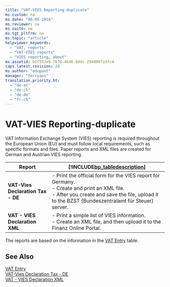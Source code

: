 ```yaml
---
title: "VAT-VIES Reporting-duplicate"
ms.custom: na
ms.date: "06-05-2016"
ms.reviewer: na
ms.suite: na
ms.tgt_pltfrm: na
ms.topic: "article"
helpviewer_keywords: 
  - "VAT, reports"
  - "VAT-VIES reports"
  - "VIES reporting, about"
ms.assetid: b5f553e9-fb7d-4b46-b8dc-294000fa3fc4
caps.latest.revision: 20
ms.author: "edupont"
manager: "terryaus"
translation.priority.ht: 
  - "de-at"
  - "de-ch"
  - "de-de"
  - "fr-ch"
---
```

# VAT-VIES Reporting-duplicate
VAT Information Exchange System \(VIES\) reporting is required throughout the European Union \(EU\) and must follow local requirements, such as specific formats and files. Paper reports and XML files are created for German and Austrian VIES reporting.  
  
|Report|[!INCLUDE[bp_tabledescription](../../ApplicationDesign/includes/bp_tabledescription_md.md)]|  
|------------|---------------------------------------|  
|**VAT\-Vies Declaration Tax \- DE**|-   Print the official form for the VIES report for Germany.<br />-   Create and print an XML file.<br />-   After you create and save the file, upload it to the BZST \(Bundeszentralamt für Steuer\) server.|  
|**VAT \- VIES Declaration XML**|-   Print a simple list of VIES information.<br />-   Create an XML file, and then upload it to the Finanz Online Portal.|  
  
 The reports are based on the information in the [VAT Entry](assetId:///e4113f5c-adc8-4bfd-8c4b-e7b5f11f4d32) table.  
  
## See Also  
 [VAT Entry](assetId:///e4113f5c-adc8-4bfd-8c4b-e7b5f11f4d32)   
 [VAT\-Vies Declaration Tax \- DE](../../LocalFunctionalityForMicrosoftDynamicsNav2016/Austria/-$-r_11007-vat-vies-declaration-tax-de-$-.md)   
 [VAT \- VIES Declaration XML](../../LocalFunctionalityForMicrosoftDynamicsNav2016/Austria/-$-r_11108-vat-vies-declaration-xml-$-.md)